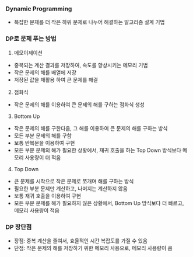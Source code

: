 ### Dynamic Programming
- 복잡한 문제를 더 작은 하위 문제로 나누어 해결하는 알고리즘 설계 기법

### DP로 문제 푸는 방법
1. 메모이제이션
- 중복되는 계산 결과를 저장하여, 속도를 향상시키는 메모리 기법
- 작은 문제의 해를 배열에 저장
- 저장된 값을 재활용 하여 큰 문제를 해결
2. 점화식
- 작은 문제의 해를 이용하여 큰 문제의 해를 구하는 점화식 생성
3. Bottom Up
- 작은 문제의 해를 구한다음, 그 해를 이용하여 큰 문제의 해를 구하는 방식
- 모든 부분 문제의 해를 구함
- 보통 반복문을 이용하여 구현
- 모든 부분 문제의 해가 필요한 상황에서, 재귀 호출을 하는 Top Down 방식보다 메모리 사용량이 더 적음
4. Top Down
- 큰 문제를 시작으로 작은 문제로 쪼개며 해를 구하는 방식
- 필요한 부분 문제만 계산하고, 나머지는 계산하지 않음
- 보통 재귀 호출을 이용하여 구현
- 모든 부분 문제를 해가 필요하지 않은 상황에서, Bottom Up 방식보다 더 빠르고, 메모리 사용량이 적음

### DP 장단점
- 장점: 중복 계산을 줄여서, 효율적인 시간 복잡도를 가질 수 있음
- 단점: 작은 문제의 해를 저장하기 위한 메모리 사용으로, 메모리 사용량이 큼